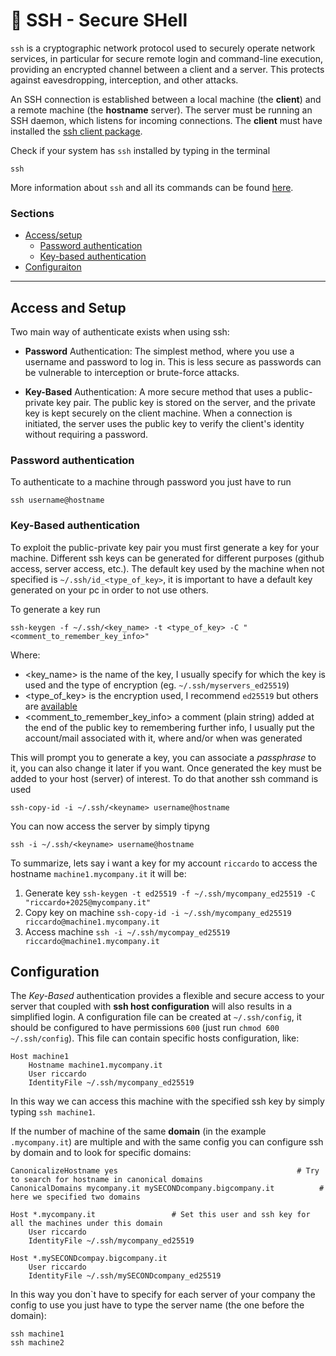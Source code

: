 # :closed_lock_with_key: SSH - Secure SHell
`ssh` is a cryptographic network protocol used to securely operate network services, in particular for secure remote login and command-line execution,
providing an encrypted channel between a client and a server. 
This protects against eavesdropping, interception, and other attacks.

An SSH connection is established between a local machine (the **client**) and a remote machine (the **hostname** server). The server must be running an SSH daemon, which listens for incoming connections.
The **client** must have installed the [ssh client package](https://documentation.ubuntu.com/server/how-to/security/openssh-server/index.html).

Check if your system has `ssh` installed by typing in the terminal

```shell
ssh
```
More information about `ssh` and all its commands can be found [here](https://www.ssh.com/academy/ssh/command).

### Sections

- [Access/setup](#access-and-setup)
    * [Password authentication](#password-authentication)
    * [Key-based authentication](#key-based-authentication)
- [Configuraiton](#configuration)



---

## Access and Setup
Two main way of authenticate exists when using ssh:

- **Password** Authentication: The simplest method, where you use a username and password to log in. This is less secure as passwords can be vulnerable to interception or brute-force attacks.

- **Key-Based** Authentication: A more secure method that uses a public-private key pair. The public key is stored on the server, and the private key is kept securely on the client machine. When a connection is initiated, the server uses the public key to verify the client's identity without requiring a password.

### Password authentication
To authenticate to a machine through password you just have to run 
```shell
ssh username@hostname
```

### Key-Based authentication
To exploit the public-private key pair you must first generate a key for your machine.
Different ssh keys can be generated for different purposes (github access, server access, etc.). 
The default key used by the machine when not specified is `~/.ssh/id_<type_of_key>`, it is important to have a default key generated on your pc in order to not use others.

To generate a key run

```shell
ssh-keygen -f ~/.ssh/<key_name> -t <type_of_key> -C "<comment_to_remember_key_info>"
```

Where:

- <key_name> is the name of the key, I usually specify for which the key is used and the type of encryption (eg. `~/.ssh/myservers_ed25519`)
- <type_of_key> is the encryption used, I recommend `ed25519` but others are [available](https://www.ssh.com/academy/ssh/keygen#choosing-an-algorithm-and-key-size)
- <comment_to_remember_key_info> a comment (plain string) added at the end of the public key to remembering further info, I usually put the account/mail associated with it, where and/or when was generated

This will prompt you to generate a key, you can associate a *passphrase* to it, you can also change it later if you want.
Once generated the key must be added to your host (server) of interest. To do that another ssh command is used

```shell
ssh-copy-id -i ~/.ssh/<keyname> username@hostname
```

You can now access the server by simply tipyng

```shell
ssh -i ~/.ssh/<keyname> username@hostname
```


To summarize, lets say i want a key for my account `riccardo` to access the hostname `machine1.mycompany.it` it will be:

1. Generate key `ssh-keygen -t ed25519 -f ~/.ssh/mycompany_ed25519 -C "riccardo+2025@mycompany.it"`
2. Copy key on machine `ssh-copy-id -i ~/.ssh/mycompany_ed25519 riccardo@machine1.mycompany.it`
3. Access machine `ssh -i ~/.ssh/mycompay_ed25519 riccardo@machine1.mycompany.it`

## Configuration
The *Key-Based* authentication provides a flexible and secure access to your server that coupled with **ssh host configuration** will also results in a simplified login. 
A configuration file can be created at `~/.ssh/config`, it should be configured to have permissions `600` (just run `chmod 600 ~/.ssh/config`).
This file can contain specific hosts configuration, like:

```shell
Host machine1
	Hostname machine1.mycompany.it
	User riccardo
	IdentityFile ~/.ssh/mycompany_ed25519
```

In this way we can access this machine with the specified ssh key by simply typing `ssh machine1`.

If the number of machine of the same **domain** (in the example `.mycompany.it`) are multiple and with the same config you can configure ssh by domain and to look for specific domains:

```shell
CanonicalizeHostname yes                                        # Try to search for hostname in canonical domains
CanonicalDomains mycompany.it mySECONDcompany.bigcompany.it          # here we specified two domains

Host *.mycompany.it                 # Set this user and ssh key for all the machines under this domain
    User riccardo
    IdentityFile ~/.ssh/mycompany_ed25519

Host *.mySECONDcompay.bigcompany.it
    User riccardo
    IdentityFile ~/.ssh/mySECONDcompany_ed25519
```

In this way you don`t have to specify for each server of your company the config to use you just have to type the server name (the one before the domain):

```shell
ssh machine1
ssh machine2
```
